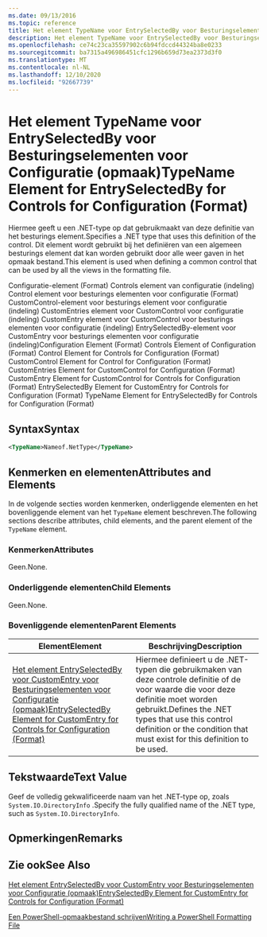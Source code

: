```yaml
---
ms.date: 09/13/2016
ms.topic: reference
title: Het element TypeName voor EntrySelectedBy voor Besturingselementen voor Configuratie (opmaak)
description: Het element TypeName voor EntrySelectedBy voor Besturingselementen voor Configuratie (opmaak)
ms.openlocfilehash: ce74c23ca35597902c6b94fdccd44324ba8e0233
ms.sourcegitcommit: ba7315a496986451cfc1296b659d73ea2373d3f0
ms.translationtype: MT
ms.contentlocale: nl-NL
ms.lasthandoff: 12/10/2020
ms.locfileid: "92667739"
---
```

# <a name="typename-element-for-entryselectedby-for-controls-for-configuration-format"></a><span data-ttu-id="daada-103">Het element TypeName voor EntrySelectedBy voor Besturingselementen voor Configuratie (opmaak)</span><span class="sxs-lookup"><span data-stu-id="daada-103">TypeName Element for EntrySelectedBy for Controls for Configuration (Format)</span></span>

<span data-ttu-id="daada-104">Hiermee geeft u een .NET-type op dat gebruikmaakt van deze definitie van het besturings element.</span><span class="sxs-lookup"><span data-stu-id="daada-104">Specifies a .NET type that uses this definition of the control.</span></span> <span data-ttu-id="daada-105">Dit element wordt gebruikt bij het definiëren van een algemeen besturings element dat kan worden gebruikt door alle weer gaven in het opmaak bestand.</span><span class="sxs-lookup"><span data-stu-id="daada-105">This element is used when defining a common control that can be used by all the views in the formatting file.</span></span>

<span data-ttu-id="daada-106">Configuratie-element (Format) Controls element van configuratie (indeling) Control element voor besturings elementen voor configuratie (Format) CustomControl-element voor besturings element voor configuratie (indeling) CustomEntries element voor CustomControl voor configuratie (indeling) CustomEntry element voor CustomControl voor besturings elementen voor configuratie (indeling) EntrySelectedBy-element voor CustomEntry voor besturings elementen voor configuratie (indeling)</span><span class="sxs-lookup"><span data-stu-id="daada-106">Configuration Element (Format) Controls Element of Configuration (Format) Control Element for Controls for Configuration (Format) CustomControl Element for Control for Configuration (Format) CustomEntries Element for CustomControl for Configuration (Format) CustomEntry Element for CustomControl for Controls for Configuration (Format) EntrySelectedBy Element for CustomEntry for Controls for Configuration (Format) TypeName Element for EntrySelectedBy for Controls for Configuration (Format)</span></span>

## <a name="syntax"></a><span data-ttu-id="daada-107">Syntax</span><span class="sxs-lookup"><span data-stu-id="daada-107">Syntax</span></span>

```xml
<TypeName>Nameof.NetType</TypeName>

```

## <a name="attributes-and-elements"></a><span data-ttu-id="daada-108">Kenmerken en elementen</span><span class="sxs-lookup"><span data-stu-id="daada-108">Attributes and Elements</span></span>

<span data-ttu-id="daada-109">In de volgende secties worden kenmerken, onderliggende elementen en het bovenliggende element van het `TypeName` element beschreven.</span><span class="sxs-lookup"><span data-stu-id="daada-109">The following sections describe attributes, child elements, and the parent element of the `TypeName` element.</span></span>

### <a name="attributes"></a><span data-ttu-id="daada-110">Kenmerken</span><span class="sxs-lookup"><span data-stu-id="daada-110">Attributes</span></span>

<span data-ttu-id="daada-111">Geen.</span><span class="sxs-lookup"><span data-stu-id="daada-111">None.</span></span>

### <a name="child-elements"></a><span data-ttu-id="daada-112">Onderliggende elementen</span><span class="sxs-lookup"><span data-stu-id="daada-112">Child Elements</span></span>

<span data-ttu-id="daada-113">Geen.</span><span class="sxs-lookup"><span data-stu-id="daada-113">None.</span></span>

### <a name="parent-elements"></a><span data-ttu-id="daada-114">Bovenliggende elementen</span><span class="sxs-lookup"><span data-stu-id="daada-114">Parent Elements</span></span>

|<span data-ttu-id="daada-115">Element</span><span class="sxs-lookup"><span data-stu-id="daada-115">Element</span></span>|<span data-ttu-id="daada-116">Beschrijving</span><span class="sxs-lookup"><span data-stu-id="daada-116">Description</span></span>|
|-------------|-----------------|
|[<span data-ttu-id="daada-117">Het element EntrySelectedBy voor CustomEntry voor Besturingselementen voor Configuratie (opmaak)</span><span class="sxs-lookup"><span data-stu-id="daada-117">EntrySelectedBy Element for CustomEntry for Controls for Configuration (Format)</span></span>](./entryselectedby-element-for-customentry-for-controls-for-configuration-format.md)|<span data-ttu-id="daada-118">Hiermee definieert u de .NET-typen die gebruikmaken van deze controle definitie of de voor waarde die voor deze definitie moet worden gebruikt.</span><span class="sxs-lookup"><span data-stu-id="daada-118">Defines the .NET types that use this control definition or the condition that must exist for this definition to be used.</span></span>|

## <a name="text-value"></a><span data-ttu-id="daada-119">Tekstwaarde</span><span class="sxs-lookup"><span data-stu-id="daada-119">Text Value</span></span>

<span data-ttu-id="daada-120">Geef de volledig gekwalificeerde naam van het .NET-type op, zoals `System.IO.DirectoryInfo` .</span><span class="sxs-lookup"><span data-stu-id="daada-120">Specify the fully qualified name of the .NET type, such as `System.IO.DirectoryInfo`.</span></span>

## <a name="remarks"></a><span data-ttu-id="daada-121">Opmerkingen</span><span class="sxs-lookup"><span data-stu-id="daada-121">Remarks</span></span>

## <a name="see-also"></a><span data-ttu-id="daada-122">Zie ook</span><span class="sxs-lookup"><span data-stu-id="daada-122">See Also</span></span>

[<span data-ttu-id="daada-123">Het element EntrySelectedBy voor CustomEntry voor Besturingselementen voor Configuratie (opmaak)</span><span class="sxs-lookup"><span data-stu-id="daada-123">EntrySelectedBy Element for CustomEntry for Controls for Configuration (Format)</span></span>](./entryselectedby-element-for-customentry-for-controls-for-configuration-format.md)

[<span data-ttu-id="daada-124">Een PowerShell-opmaakbestand schrijven</span><span class="sxs-lookup"><span data-stu-id="daada-124">Writing a PowerShell Formatting File</span></span>](./writing-a-powershell-formatting-file.md)
